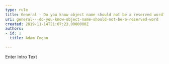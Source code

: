 ```yaml
---
type: rule
title: General - Do you know object name should not be a reserved word?
uri: general---do-you-know-object-name-should-not-be-a-reserved-word
created: 2019-11-14T21:07:23.0000000Z
authors:
- id: 1
  title: Adam Cogan

---
```




<span class='intro'> Enter Intro Text </span>




